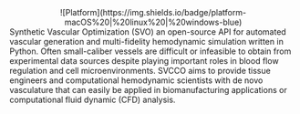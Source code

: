 <div align="center">
![Platform](https://img.shields.io/badge/platform-macOS%20|%20linux%20|%20windows-blue)
</div>
Synthetic Vascular Optimization (SVO) an open-source API for automated vascular generation and multi-fidelity hemodynamic simulation written in Python. Often small-caliber vessels are difficult or infeasible to obtain from experimental data sources despite playing important roles in blood flow regulation and cell microenvironments. SVCCO aims to provide tissue engineers and computational hemodynamic scientists with de novo vasculature that can easily be applied in biomanufacturing applications or computational fluid dynamic (CFD) analysis.
